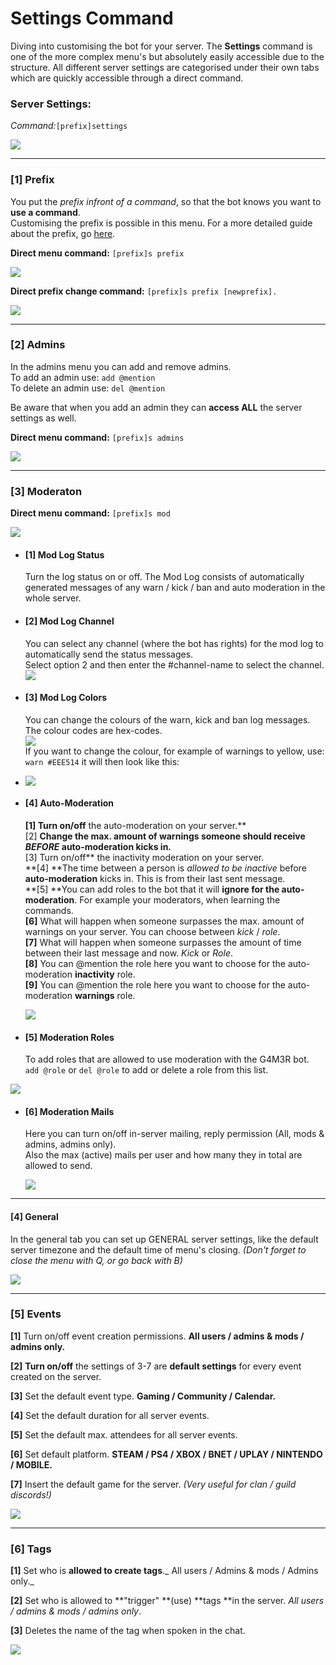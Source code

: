 # Settings Command

Diving into customising the bot for your server. The **Settings** command is one of the more complex menu's but absolutely easily accessible due to the structure. All different server settings are categorised under their own tabs which are quickly accessible through a direct command.

### Server Settings:

_Command:_`[prefix]settings`

![](/assets/serversettings.png)

---

### \[1\] Prefix

You put the _prefix infront of a command_, so that the bot knows you want to **use a command**.  
Customising the prefix is possible in this menu. For a more detailed guide about the prefix, go [here](/settingup/prefix.md).

**Direct menu command:** `[prefix]s prefix`

![](/assets/Serversettingsprefix.png)

**Direct prefix change command:** `[prefix]s prefix [newprefix].`

![](/assets/prefixchange.png)

---

### \[2\] Admins

In the admins menu you can add and remove admins.  
To add an admin use: `add @mention`  
To delete an admin use: `del @mention`

Be aware that when you add an admin they can **access ALL** the server settings as well.

**Direct menu command:** `[prefix]s admins`

![](/assets/settings-admin.png)

---

### \[3\] Moderaton

**Direct menu command:** `[prefix]s mod`

![](/assets/settings-moderation.png)

* #### \[1\] Mod Log Status

  Turn the log status on or off. The Mod Log consists of automatically generated messages of any warn / kick / ban and auto moderation in the whole server.

* #### \[2\] Mod Log Channel

  You can select any channel \(where the bot has rights\) for the mod log to automatically send the status messages.  
  Select option 2 and then enter the \#channel-name to select the channel.  
  ![](/assets/server_mod_moglodchannel.png)

* #### \[3\] Mod Log Colors

  You can change the colours of the warn, kick and ban log messages. The colour codes are hex-codes.  
  ![](/assets/server_moderation_modlogcolours.png)  
  If you want to change the colour, for example of warnings to yellow, use: `warn #EEE514` it will then look like this:

* ![](/assets/mod_warnyellow.png)

* #### \[4\] Auto-Moderation

  **\[1\] Turn on/off** the auto-moderation on your server.**  
  \[2\] **Change the **max. amount of warnings** someone should receive _BEFORE_ auto-moderation kicks in.**  
  \[3\] Turn on/off** the inactivity moderation on your server.  
  **\[4\] **The time between a person is _allowed to be inactive_ before **auto-moderation** kicks in. This is from their last sent message.  
  **\[5\] **You can add roles to the bot that it will **ignore for the auto-moderation**. For example your moderators, when learning the commands.  
  **\[6\]** What will happen when someone surpasses the max. amount of warnings on your server. You can choose between _kick_ / _role_.  
  **\[7\]** What will happen when someone surpasses the amount of time between their last message and now. _Kick_ or _Role_.  
  **\[8\]** You can @mention the role here you want to choose for the auto-moderation **inactivity** role.  
  **\[9\]** You can @mention the role here you want to choose for the auto-moderation **warnings** role.

  ![](/assets/server_mod_Auto-mod.png)

* #### \[5\] Moderation Roles

  To add roles that are allowed to use moderation with the G4M3R bot.  
  `add @role` or  `del @role` to add or delete a role from this list.

![](/assets/server_mod_mod-roles.png)

* #### **\[6\] Moderation Mails**

  Here you can turn on/off in-server mailing, reply permission \(All, mods & admins, admins only\).  
  Also the max \(active\) mails per user and how many they in total are allowed to send.

  ![](/assets/server_mod_Mail.png)

---

#### \[4\] General

In the general tab you can set up GENERAL server settings, like the default server timezone and the default time of menu's closing. _\(Don't forget to close the menu with Q, or go back with B\)_

![](/assets/settings-general.png)

---

### \[5\] Events

**\[1\]** Turn on/off event creation permissions. **All users / admins & mods / admins only.**

**\[2\]** **Turn on/off** the settings of 3-7 are **default settings** for every event created on the server.

**\[3\]** Set the default event type. **Gaming / Community / Calendar.**

**\[4\]** Set the default duration for all server events.

**\[5\]** Set the default max. attendees for all server events.

**\[6\]** Set default platform. **STEAM / PS4 / XBOX / BNET / UPLAY / NINTENDO / MOBILE.**

**\[7\]** Insert the default game for the server. _\(Very useful for clan / guild discords!\)_

![](/assets/settings-event.png)

---

### \[6\] Tags

**\[1\]** Set who is **allowed to create tags**._ All users / Admins & mods / Admins only._

**\[2\]** Set who is allowed to **"trigger" **\(use\) **tags **in the server. _All users / admins & mods / admins only_.

**\[3\]** Deletes the name of the tag when spoken in the chat.

![](/assets/serversettings_tags.png)

